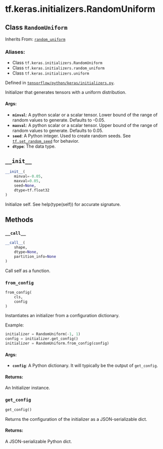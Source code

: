 <div itemscope itemtype="http://developers.google.com/ReferenceObject">
<meta itemprop="name" content="tf.keras.initializers.RandomUniform" />
<meta itemprop="path" content="Stable" />
<meta itemprop="property" content="__call__"/>
<meta itemprop="property" content="__init__"/>
<meta itemprop="property" content="from_config"/>
<meta itemprop="property" content="get_config"/>
</div>

# tf.keras.initializers.RandomUniform

## Class `RandomUniform`

Inherits From: [`random_uniform`](../../../tf/initializers/random_uniform.md)

### Aliases:

* Class `tf.keras.initializers.RandomUniform`
* Class `tf.keras.initializers.random_uniform`
* Class `tf.keras.initializers.uniform`



Defined in [`tensorflow/python/keras/initializers.py`](/code/stable/tensorflow/python/keras/initializers.py).

Initializer that generates tensors with a uniform distribution.

#### Args:

* <b>`minval`</b>: A python scalar or a scalar tensor. Lower bound of the range of
    random values to generate. Defaults to -0.05.
* <b>`maxval`</b>: A python scalar or a scalar tensor. Upper bound of the range of
    random values to generate. Defaults to 0.05.
* <b>`seed`</b>: A Python integer. Used to create random seeds. See
    <a href="../../../tf/random/set_random_seed.md"><code>tf.set_random_seed</code></a> for behavior.
* <b>`dtype`</b>: The data type.

<h2 id="__init__"><code>__init__</code></h2>

``` python
__init__(
    minval=-0.05,
    maxval=0.05,
    seed=None,
    dtype=tf.float32
)
```

Initialize self.  See help(type(self)) for accurate signature.



## Methods

<h3 id="__call__"><code>__call__</code></h3>

``` python
__call__(
    shape,
    dtype=None,
    partition_info=None
)
```

Call self as a function.

<h3 id="from_config"><code>from_config</code></h3>

``` python
from_config(
    cls,
    config
)
```

Instantiates an initializer from a configuration dictionary.

Example:

```python
initializer = RandomUniform(-1, 1)
config = initializer.get_config()
initializer = RandomUniform.from_config(config)
```

#### Args:

* <b>`config`</b>: A Python dictionary.
    It will typically be the output of `get_config`.


#### Returns:

An Initializer instance.

<h3 id="get_config"><code>get_config</code></h3>

``` python
get_config()
```

Returns the configuration of the initializer as a JSON-serializable dict.

#### Returns:

A JSON-serializable Python dict.



